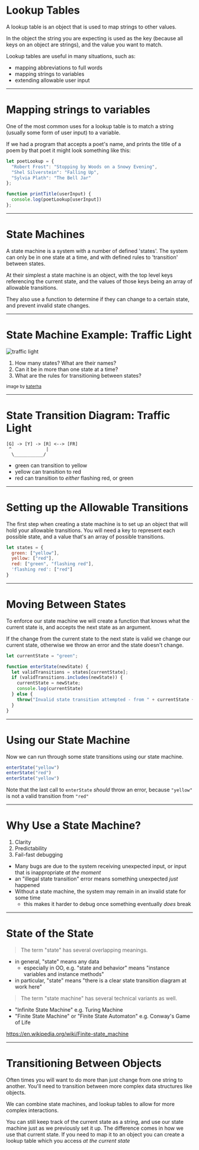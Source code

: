 # Lookup Tables

A lookup table is an object that is used to map strings to other values.

In the object the string you are expecting is used as the key (because all keys on an object are strings), and the value you want to match.

Lookup tables are useful in many situations, such as:

- mapping abbreviations to full words
- mapping strings to variables
- extending allowable user input

---

# Mapping strings to variables

One of the most common uses for a lookup table is to match a string (usually some form of user input) to a variable.

If we had a program that accepts a poet's name, and prints the title of a poem by that poet it might look something like this:

```js
let poetLookup = {
  "Robert Frost": "Stopping by Woods on a Snowy Evening",
  "Shel Silverstein": "Falling Up",
  "Sylvia Plath": "The Bell Jar"
};

function printTitle(userInput) {
  console.log(poetLookup[userInput])
};
```

---

# State Machines

A state machine is a system with a number of defined 'states'. The system can only be in one state at a time, and with defined rules to 'transition' between states.

At their simplest a state machine is an object, with the top level keys referencing the current state, and the values of those keys being an array of allowable transitions.

They also use a function to determine if they can change to a certain state, and prevent invalid state changes.

---

# State Machine Example: Traffic Light

![traffic light](https://res.cloudinary.com/btvca/image/upload/v1574445209/curriculum/traffic-light_saqe87.jpg)

1. How many states? What are their names?
2. Can it be in more than one state at a time?
3. What are the rules for transitioning between states?

<small>image by [katerha](https://www.flickr.com/photos/katerha/6919352910)
</small>

---

# State Transition Diagram: Traffic Light

```
[G] -> [Y] -> [R] <--> [FR]
 ^             |
  \___________/
```

* green can transition to yellow
* yellow can transition to red
* red can transition to *either* flashing red, or green

---

# Setting up the Allowable Transitions

The first step when creating a state machine is to set up an object that will hold your allowable transitions. You will need a key to represent each possible state, and a value that's an array of possible transitions.

```js
let states = {
  green: ["yellow"],
  yellow: ["red"],
  red: ["green", "flashing red"],
  'flashing red': ["red"]
}
```

---

# Moving Between States

To enforce our state machine we will create a function that knows what the current state is, and accepts the next state as an argument.

If the change from the current state to the next state is valid we change our current state, otherwise we throw an error and the state doesn't change.

```js
let currentState = "green";

function enterState(newState) {
  let validTransitions = states[currentState];
  if (validTransitions.includes(newState)) {
    currentState = newState;
    console.log(currentState)
  } else {
    throw("Invalid state transition attempted - from " + currentState + " to " + newState;)
  }
}
```

---

# Using our State Machine

Now we can run through some state transitions using our state machine.

```js
enterState("yellow")
enterState("red")
enterState("yellow")
```

Note that the last call to `enterState` *should* throw an error, because `"yellow"` is not a valid transition from `"red"`

---

# Why Use a State Machine?

1. Clarity
2. Predictability
3. Fail-fast debugging

* Many bugs are due to the system receiving unexpected input, or input that is inappropriate *at the moment*
* an "illegal state transition" error means something unexpected *just* happened
* Without a state machine, the system may remain in an invalid state for some time
  * this makes it harder to debug once something eventually *does* break

---

# State of the State

> The term "state" has several overlapping meanings.

* in general, "state" means any data
  * especially in OO, e.g. "state and behavior" means "instance variables and instance methods"
* in particular, "state" means "there is a clear state transition diagram at work here"

> The term "state machine" has several technical variants as well.

* "Infinite State Machine" e.g. Turing Machine
* "Finite State Machine" or "Finite State Automaton" e.g. Conway's Game of Life

<https://en.wikipedia.org/wiki/Finite-state_machine>

---

# Transitioning Between Objects

Often times you will want to do more than just change from one string to another. You'll need to transition between more complex data structures like objects.

We can combine state machines, and lookup tables to allow for more complex interactions.

You can still keep track of the current state as a string, and use our state machine just as we previously set it up. The difference comes in how we use that current state. If you need to map it to an object you can create a lookup table which you access *at the current state*
